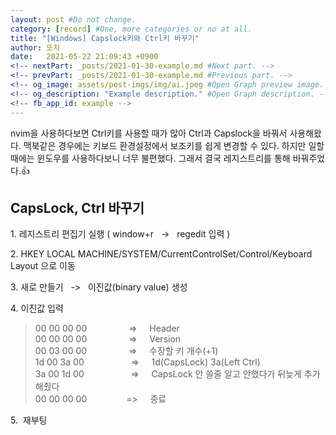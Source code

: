 ```yaml
---
layout: post #Do not change.
category: [record] #One, more categories or no at all.
title: "[Windows] Capslock키와 Ctrl키 바꾸기" 
author: 또치 
date:   2021-05-22 21:09:43 +0900
<!-- nextPart: _posts/2021-01-30-example.md #Next part. -->
<!-- prevPart: _posts/2021-01-30-example.md #Previous part. -->
<!-- og_image: assets/post-imgs/img/ai.jpeg #Open Graph preview image. -->
<!-- og_description: "Example description." #Open Graph description. -->
<!-- fb_app_id: example -->
---
```


nvim을 사용하다보면 Ctrl키를 사용할 때가 많아 Ctrl과  Capslock을 바꿔서 사용해왔다. 맥북같은 경우에는 키보드 환경설정에서 보조키를 쉽게 변경할 수 있다. 하지만 일할때에는 윈도우를 사용하다보니 너무 불편했다. 그래서 결국 레지스트리를 통해 바꿔주었다.👍

## CapsLock, Ctrl 바꾸기 

1.&nbsp;레지스트리 편집기 실행 ( window+r &nbsp; -> &nbsp; regedit 입력 )

2.&nbsp;HKEY LOCAL MACHINE/SYSTEM/CurrentControlSet/Control/Keyboard Layout 으로 이동

3.&nbsp;새로 만들기 &nbsp; -> &nbsp; 이진값(binary value) 생성

4.&nbsp;이진값 입력
> 00 00 00 00 &nbsp; &nbsp; &nbsp; &nbsp; &nbsp; &nbsp; &nbsp; &nbsp; => &nbsp; &nbsp;  Header   
00 00 00 00 &nbsp; &nbsp; &nbsp; &nbsp; &nbsp; &nbsp; &nbsp; &nbsp; => &nbsp; &nbsp;  Version   
00 03 00 00	&nbsp; &nbsp; &nbsp; &nbsp; &nbsp; &nbsp; &nbsp; &nbsp; => &nbsp; &nbsp;  수장할 키 개수(+1)  
1d 00 3a 00 &nbsp; &nbsp; &nbsp; &nbsp; &nbsp; &nbsp; &nbsp; &nbsp; &nbsp; => &nbsp; &nbsp;  1d(CapsLock) 3a(Left Ctrl)  
3a 00 1d 00 &nbsp; &nbsp; &nbsp; &nbsp; &nbsp; &nbsp; &nbsp; &nbsp; &nbsp; => &nbsp; &nbsp;  CapsLock 안 쓸줄 알고 안했다가 뒤늦게 추가해줬다  
00 00 00 00 &nbsp; &nbsp; &nbsp; &nbsp; &nbsp; &nbsp; &nbsp; &nbsp;=> &nbsp; &nbsp; 종료

5.&nbsp; 재부팅 




